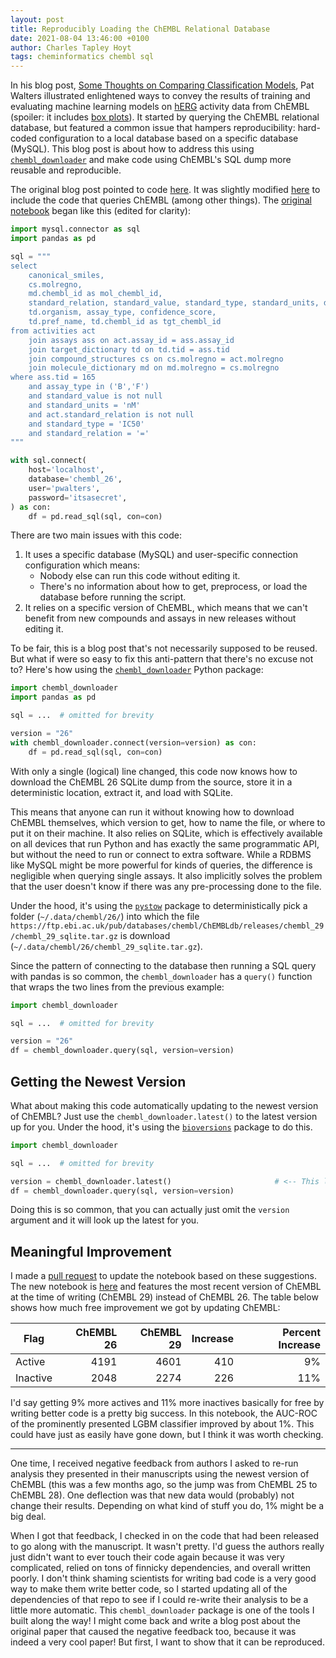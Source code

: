 ```yaml
---
layout: post
title: Reproducibly Loading the ChEMBL Relational Database
date: 2021-08-04 13:46:00 +0100
author: Charles Tapley Hoyt
tags: cheminformatics chembl sql
---
```

In his blog post, [Some Thoughts on Comparing Classification Models](https://practicalcheminformatics.blogspot.com/2020/05/some-thoughts-on-comparing.html),
Pat Walters illustrated enlightened ways to convey the results of training and evaluating machine learning models
on [hERG](https://en.wikipedia.org/wiki/HERG) activity data from ChEMBL (spoiler: it includes
[box plots](https://en.wikipedia.org/wiki/Box_plot)). It started by querying the ChEMBL relational database, but featured
a common issue that hampers reproducibility: hard-coded configuration to a local database based on a specific database
(MySQL). This blog post is about how to address this using
[`chembl_downloader`](https://github.com/cthoyt/chembl-downloader) and make code using ChEMBL's SQL dump more reusable
and reproducible.

The original blog post pointed to code [here](https://github.com/PatWalters/comparing_classifier). It was slightly
modified [here](https://github.com/PatWalters/jcamd_model_comparison) to include the code that queries
ChEMBL (among other things).
The [original notebook](https://nbviewer.jupyter.org/github/PatWalters/jcamd_model_comparison/blob/92cc912f24dcac5cad0c52143b67b8c2c124c11e/jcamd_model_comparison.ipynb)
began like this (edited for clarity):

```python
import mysql.connector as sql
import pandas as pd

sql = """
select
    canonical_smiles,
    cs.molregno,
    md.chembl_id as mol_chembl_id,
    standard_relation, standard_value, standard_type, standard_units, description,
    td.organism, assay_type, confidence_score,
    td.pref_name, td.chembl_id as tgt_chembl_id
from activities act
    join assays ass on act.assay_id = ass.assay_id
    join target_dictionary td on td.tid = ass.tid
    join compound_structures cs on cs.molregno = act.molregno
    join molecule_dictionary md on md.molregno = cs.molregno
where ass.tid = 165
    and assay_type in ('B','F')
    and standard_value is not null
    and standard_units = 'nM'
    and act.standard_relation is not null
    and standard_type = 'IC50'
    and standard_relation = '='
"""

with sql.connect(
    host='localhost',
    database='chembl_26',
    user='pwalters',
    password='itsasecret',
) as con:
    df = pd.read_sql(sql, con=con)
```

There are two main issues with this code:

1. It uses a specific database (MySQL) and user-specific connection configuration which means:
    - Nobody else can run this code without editing it.
    - There's no information about how to get, preprocess, or load the database before running the script.
2. It relies on a specific version of ChEMBL, which means that we can't benefit from new compounds and assays in new
   releases without editing it.

To be fair, this is a blog post that's not necessarily supposed to be reused. But what if were so easy to fix this
anti-pattern that there's no excuse not to? Here's how using
the [`chembl_downloader`](https://github.com/cthoyt/chembl-downloader) Python package:

```python
import chembl_downloader
import pandas as pd

sql = ...  # omitted for brevity

version = "26"
with chembl_downloader.connect(version=version) as con:
    df = pd.read_sql(sql, con=con)
```

With only a single (logical) line changed, this code now knows how to download the ChEMBL 26 SQLite dump from the
source, store it in a deterministic location, extract it, and load with SQLite.

This means that anyone can run it
without knowing how to download ChEMBL themselves, which version to get, how to name the file, or where to put it on
their machine. It also relies on SQLite, which is effectively available on all devices that run Python and has
exactly the same programmatic API, but without the need to run or connect to extra software.
While a RDBMS like MySQL might be more powerful for kinds of queries, the difference
is negligible when querying single assays.
It also implicitly solves the problem that the user doesn't know if there was any pre-processing done to the file.

Under the hood, it's using the
[`pystow`](https://github.com/cthoyt/pystow) package to deterministically pick a folder (`~/.data/chembl/26/`) into which
the file `https://ftp.ebi.ac.uk/pub/databases/chembl/ChEMBLdb/releases/chembl_29/chembl_29_sqlite.tar.gz`
is download (`~/.data/chembl/26/chembl_29_sqlite.tar.gz`).

Since the pattern of connecting to the database then running a SQL query with pandas is so common, the
`chembl_downloader` has a `query()` function that wraps the two lines from the previous example:

```python
import chembl_downloader

sql = ...  # omitted for brevity

version = "26"
df = chembl_downloader.query(sql, version=version)
```

## Getting the Newest Version

What about making this code automatically updating to the newest version of ChEMBL? Just use the
`chembl_downloader.latest()` to the latest version up for you. Under the hood, it's using the
[`bioversions`](https://github.com/cthoyt/bioversions) package to do this.

```python
import chembl_downloader

sql = ...  # omitted for brevity

version = chembl_downloader.latest()                       # <-- This line changed for this example
df = chembl_downloader.query(sql, version=version)
```

Doing this is so common, that you can actually just omit the `version` argument
and it will look up the latest for you.

## Meaningful Improvement

I made a [pull request](https://github.com/PatWalters/jcamd_model_comparison/pull/1) to update the notebook
based on these suggestions. The new notebook is [here](https://nbviewer.jupyter.org/github/PatWalters/jcamd_model_comparison/blob/60f1ac2c62a6be957d78c6cf3a570946d714397a/jcamd_model_comparison.ipynb)
and features the most recent version of ChEMBL at the time of writing (ChEMBL 29) instead of ChEMBL 26.
The table below shows how much free improvement we got by updating ChEMBL:

| Flag     | ChEMBL 26 | ChEMBL 29 | Increase | Percent Increase |
|----------|----------:|----------:|---------:|-----------------:|
| Active   |      4191 |     4601  |     410  |              9%  |
| Inactive |      2048 |     2274  |     226  |             11%  |

I'd say getting 9% more actives and 11% more inactives basically for free by writing
better code is a pretty big success. In this notebook, the AUC-ROC of the prominently
presented LGBM classifier improved by about 1%. This could have just as easily have
gone down, but I think it was worth checking.

---
One time, I received negative feedback from authors I asked
to re-run analysis they presented in their manuscripts using the newest version
of ChEMBL (this was a few months ago, so the jump was from ChEMBL 25 to ChEMBL 28).
One deflection was that new data would (probably) not change their
results. Depending on what kind of stuff you do, 1% might be a big deal.

When I got that feedback, I checked in on the code that had been released to
go along with the manuscript. It wasn't pretty. I'd guess the authors really
just didn't want to ever touch their code again because it was very complicated,
relied on tons of finnicky dependencies, and overall written poorly.
I don't think shaming scientists for writing bad code is a very good way to
make them write better code, so I started updating all of the dependencies
of that repo to see if I could re-write their analysis to be a little more automatic.
This `chembl_downloader` package is one of the tools I built along the way!
I might come back and write a blog post about the original paper that caused
the negative feedback too, because it was indeed a very cool paper! But first, I
want to show that it can be reproduced.
